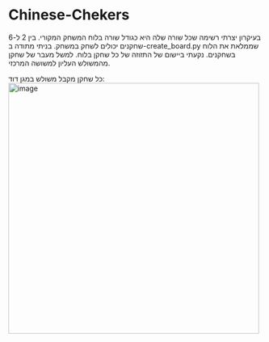 # Chinese-Chekers

בעיקרון יצרתי רשימה שכל שורה שלה היא כגודל שורה בלוח המשחק המקורי. בין 2 ל-6 שחקנים יכולים לשחק במשחק. 
בניתי מתודה ב-create_board.py שממלאת את הלוח בשחקנים. נקעתי ביישום של התזוזה של כל שחקן בלוח. למשל מעבר של שחקן מהמשולש העליון למשושה המרכזי.

כל שחקן מקבל משולש במגן דוד:
<img width="496" alt="image" src="https://github.com/NoamKork/Chinese-Chekers/assets/163529949/399aa1a1-667c-42c3-895e-05ac42499990">
